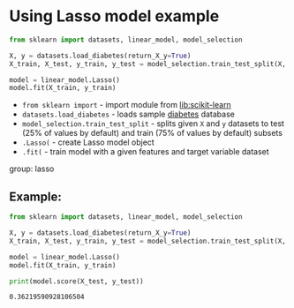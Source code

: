 # Using Lasso model example

```python
from sklearn import datasets, linear_model, model_selection

X, y = datasets.load_diabetes(return_X_y=True)
X_train, X_test, y_train, y_test = model_selection.train_test_split(X, y)

model = linear_model.Lasso()
model.fit(X_train, y_train)
```

- `from sklearn import` - import module from [lib:scikit-learn](https://onelinerhub.com/python-scikit-learn/how-to-install-scikit-learn-using-pip)
- `datasets.load_diabetes` - loads sample [diabetes](https://scikit-learn.org/stable/modules/generated/sklearn.datasets.load_diabetes.html) database
- `model_selection.train_test_split` - splits given `X` and `y` datasets to test (25% of values by default) and train (75% of values by default) subsets
- `.Lasso(` - create Lasso model object
- `.fit(` - train model with a given features and target variable dataset

group: lasso

## Example: 
```python
from sklearn import datasets, linear_model, model_selection

X, y = datasets.load_diabetes(return_X_y=True)
X_train, X_test, y_train, y_test = model_selection.train_test_split(X, y)

model = linear_model.Lasso()
model.fit(X_train, y_train)

print(model.score(X_test, y_test))
```
```
0.36219590928106504

```

